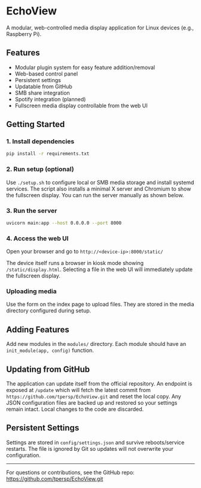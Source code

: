 # EchoView

A modular, web-controlled media display application for Linux devices (e.g., Raspberry Pi).

## Features
- Modular plugin system for easy feature addition/removal
- Web-based control panel
- Persistent settings
- Updatable from GitHub
- SMB share integration
- Spotify integration (planned)
- Fullscreen media display controllable from the web UI

## Getting Started

### 1. Install dependencies
```bash
pip install -r requirements.txt
```

### 2. Run setup (optional)
Use `./setup.sh` to configure local or SMB media storage and install systemd
services. The script also installs a minimal X server and Chromium to show the
fullscreen display. You can run the server manually as shown below.

### 3. Run the server
```bash
uvicorn main:app --host 0.0.0.0 --port 8000
```

### 4. Access the web UI
Open your browser and go to `http://<device-ip>:8000/static/`

The device itself runs a browser in kiosk mode showing `/static/display.html`.
Selecting a file in the web UI will immediately update the fullscreen display.

### Uploading media
Use the form on the index page to upload files. They are stored in the media
directory configured during setup.

## Adding Features
Add new modules in the `modules/` directory. Each module should have an `init_module(app, config)` function.

## Updating from GitHub
The application can update itself from the official repository. An endpoint is
exposed at `/update` which will fetch the latest commit from
`https://github.com/tpersp/EchoView.git` and reset the local copy. Any JSON
configuration files are backed up and restored so your settings remain intact.
Local changes to the code are discarded.

## Persistent Settings
Settings are stored in `config/settings.json` and survive reboots/service
restarts. The file is ignored by Git so updates will not overwrite your
configuration.

---

For questions or contributions, see the GitHub repo: https://github.com/tpersp/EchoView.git
